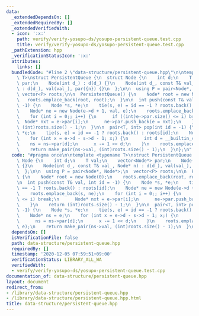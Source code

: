 ```yaml
---
data:
  _extendedDependsOn: []
  _extendedRequiredBy: []
  _extendedVerifiedWith:
  - icon: ':x:'
    path: verify/verify-yosupo-ds/yosupo-persistent-queue.test.cpp
    title: verify/verify-yosupo-ds/yosupo-persistent-queue.test.cpp
  _pathExtension: hpp
  _verificationStatusIcon: ':x:'
  attributes:
    links: []
  bundledCode: "#line 2 \"data-structure/persistent-queue.hpp\"\n\ntemplate <typename\
    \ T>\nstruct PersistentQueue {\n  struct Node {\n    int d;\n    T val;\n    vector<Node*>\
    \ par;\n    Node(int d_) : d(d_) {}\n    Node(int d_, const T& val_, Node* n)\
    \ : d(d_), val(val_), par({n}) {}\n  };\n\n  using P = pair<Node*, Node*>;\n \
    \ vector<P> roots;\n\n  PersistentQueue() {\n    Node* root = new Node(0);\n \
    \   roots.emplace_back(root, root);\n  }\n\n  int push(const T& val, int id =\
    \ -1) {\n    Node *s, *e;\n    tie(s, e) = id == -1 ? roots.back() : roots[id];\n\
    \    Node* ne = new Node(e->d + 1, val, e);\n    roots.emplace_back(s, ne);\n\
    \    for (int i = 0;; i++) {\n      if ((int)e->par.size() <= i) break;\n    \
    \  Node* nxt = e->par[i];\n      ne->par.push_back(e = nxt);\n    }\n    return\
    \ (int)roots.size() - 1;\n  }\n\n  pair<T, int> pop(int id = -1) {\n    Node *s,\
    \ *e;\n    tie(s, e) = id == -1 ? roots.back() : roots[id];\n    Node* ns = e;\n\
    \    for (int x = e->d - s->d - 1; x;) {\n      int d = __builtin_ctz(x);\n  \
    \    ns = ns->par[d];\n      x -= 1 << d;\n    }\n    roots.emplace_back(ns, e);\n\
    \    return make_pair(ns->val, (int)roots.size() - 1);\n  }\n};\n"
  code: "#pragma once\n\ntemplate <typename T>\nstruct PersistentQueue {\n  struct\
    \ Node {\n    int d;\n    T val;\n    vector<Node*> par;\n    Node(int d_) : d(d_)\
    \ {}\n    Node(int d_, const T& val_, Node* n) : d(d_), val(val_), par({n}) {}\n\
    \  };\n\n  using P = pair<Node*, Node*>;\n  vector<P> roots;\n\n  PersistentQueue()\
    \ {\n    Node* root = new Node(0);\n    roots.emplace_back(root, root);\n  }\n\
    \n  int push(const T& val, int id = -1) {\n    Node *s, *e;\n    tie(s, e) = id\
    \ == -1 ? roots.back() : roots[id];\n    Node* ne = new Node(e->d + 1, val, e);\n\
    \    roots.emplace_back(s, ne);\n    for (int i = 0;; i++) {\n      if ((int)e->par.size()\
    \ <= i) break;\n      Node* nxt = e->par[i];\n      ne->par.push_back(e = nxt);\n\
    \    }\n    return (int)roots.size() - 1;\n  }\n\n  pair<T, int> pop(int id =\
    \ -1) {\n    Node *s, *e;\n    tie(s, e) = id == -1 ? roots.back() : roots[id];\n\
    \    Node* ns = e;\n    for (int x = e->d - s->d - 1; x;) {\n      int d = __builtin_ctz(x);\n\
    \      ns = ns->par[d];\n      x -= 1 << d;\n    }\n    roots.emplace_back(ns,\
    \ e);\n    return make_pair(ns->val, (int)roots.size() - 1);\n  }\n};"
  dependsOn: []
  isVerificationFile: false
  path: data-structure/persistent-queue.hpp
  requiredBy: []
  timestamp: '2020-12-05 07:59:51+09:00'
  verificationStatus: LIBRARY_ALL_WA
  verifiedWith:
  - verify/verify-yosupo-ds/yosupo-persistent-queue.test.cpp
documentation_of: data-structure/persistent-queue.hpp
layout: document
redirect_from:
- /library/data-structure/persistent-queue.hpp
- /library/data-structure/persistent-queue.hpp.html
title: data-structure/persistent-queue.hpp
---
```

